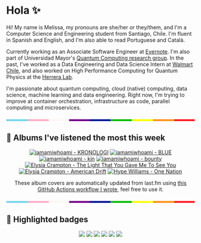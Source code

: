 # Hola ✨
Hi! My name is Melissa, my pronouns are she/her or they/them, and I'm a Computer Science and Engineering student from Santiago, Chile. I'm fluent in Spanish and English, and I'm also able to read Portuguese and Català.

Currently working as an Associate Software Engineer at [Evernote](https://evernote.com/). I'm also part of Universidad Mayor's [Quantum Computing research group](https://www.diariomayor.cl/ciencia-um/docentes-y-estudiantes-crean-el-primer-grupo-de-computacion-cuantica-u-mayor.html). In the past, I've worked as a Data Engineering and Data Science Intern at [Walmart Chile](https://github.com/walmartdigital/), and also worked on High Performance Computing for Quantum Physics at the [Herrera Lab](http://fherreralab.com/).

I'm passionate about quantum computing, cloud (native) computing, data science, machine learning and data engineering. Right now, I'm trying to improve at container orchestration, infrastructure as code, parallel computing and microservices.

<img src="hr.png" width="100%" height="5px">

## 🎵 Albums I've listened the most this week
<!-- lastfm -->
<p align="center"><a href="https://www.last.fm/music/iamamiwhoami/KRONOLOGI"><img src="https://lastfm.freetls.fastly.net/i/u/64s/985d4aef2a5c6f32efafaa3f903e4a11.jpg" title="iamamiwhoami - KRONOLOGI"></a> <a href="https://www.last.fm/music/iamamiwhoami/BLUE"><img src="https://lastfm.freetls.fastly.net/i/u/64s/1612e2c9d0d53952de9495d5b9f25b20.jpg" title="iamamiwhoami - BLUE"></a> <a href="https://www.last.fm/music/iamamiwhoami/kin"><img src="https://lastfm.freetls.fastly.net/i/u/64s/6f88500297974a548bae6f9855cbcef1.jpg" title="iamamiwhoami - kin"></a> <a href="https://www.last.fm/music/iamamiwhoami/bounty"><img src="https://lastfm.freetls.fastly.net/i/u/64s/38be7785d622440c91a696eb62654c26.png" title="iamamiwhoami - bounty"></a> <a href="https://www.last.fm/music/Elysia+Crampton/The+Light+That+You+Gave+Me+To+See+You"><img src="https://lastfm.freetls.fastly.net/i/u/64s/d02a07a8f4a0dae1228adb3674cc67c4.jpg" title="Elysia Crampton - The Light That You Gave Me To See You"></a> <a href="https://www.last.fm/music/Elysia+Crampton/American+Drift"><img src="https://lastfm.freetls.fastly.net/i/u/64s/912ce37b99beb0e56ff44fe0a5e09ef7.jpg" title="Elysia Crampton - American Drift"></a> <a href="https://www.last.fm/music/Hype+Williams/One+Nation"><img src="https://lastfm.freetls.fastly.net/i/u/64s/a0c76880a0b24ec1bccbae83d52d66cc.png" title="Hype Williams - One Nation"></a> </p>

<p align="center">These album covers are automatically updated from last.fm using <a href="https://github.com/marketplace/actions/lastfm-to-markdown">this GitHub Actions workflow I wrote</a>, feel free to use it.</p>

<img src="hr.png" width="100%" height="5px">

## 🏅 Highlighted badges
<p align="center" style="vertical-align:middle;">
  <a href="https://www.credly.com/badges/c8caff74-4c34-4211-affe-8bd7692771c8"><img src="https://images.credly.com/size/100x100/images/cf9b772d-7cf9-4c11-9aa7-46ab006f0ce6/IBM_Quantum_Challenge_2021_Achievement_V2.png"></a>
  <a href="https://www.credly.com/badges/52a4021b-34e6-413d-a4bd-cc29d3a686f6"><img src="https://images.credly.com/size/100x100/images/28944969-813a-43b9-944f-7910111ce764/Professional_Certificate_-_Data_Science.png"></a>
  <a href="https://www.credly.com/badges/cfeca386-7b9d-487f-8e2b-b3cfa069c734"><img src="https://images.credly.com/size/100x100/images/ac4daa48-1924-4dc5-80cf-ede5a08bac51/Data_Science_Foundations_Specialization.png"></a>
  <a href="https://www.credly.com/badges/0372a945-8a67-4d57-9643-b46b8dbf2fa6"><img src="https://images.credly.com/size/100x100/images/4a5f4849-54ae-461f-97ad-cb9c9a04eb63/Adv_Data_Science_Specialization.png"></a>
  <a href="https://www.credly.com/badges/348acaad-19d1-4f5a-8a6f-145d80dca3dc"><img src="https://images.credly.com/size/100x100/images/1dee8dee-d779-462e-9fd4-df5119546349/Build_Smart_on_Kubernetes_World_Tour.png"></a>
  <a href="https://google.qwiklabs.com/public_profiles/9fac59c2-c0f1-4b5c-b207-47c9cd7d6072"><img src="https://cdn.qwiklabs.com/GHzcYBb00JYUF9Rgf3D9A4inwRHYnFtISMvcRlb%2FClU%3D" width="100px"></a>
</p>
